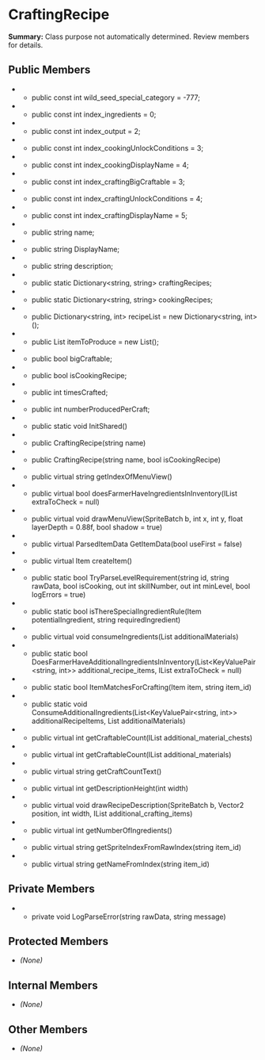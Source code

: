 # CraftingRecipe

**Summary:** Class purpose not automatically determined. Review members for details.

## Public Members
- - public const int wild_seed_special_category = -777;
- - public const int index_ingredients = 0;
- - public const int index_output = 2;
- - public const int index_cookingUnlockConditions = 3;
- - public const int index_cookingDisplayName = 4;
- - public const int index_craftingBigCraftable = 3;
- - public const int index_craftingUnlockConditions = 4;
- - public const int index_craftingDisplayName = 5;
- - public string name;
- - public string DisplayName;
- - public string description;
- - public static Dictionary<string, string> craftingRecipes;
- - public static Dictionary<string, string> cookingRecipes;
- - public Dictionary<string, int> recipeList = new Dictionary<string, int>();
- - public List<string> itemToProduce = new List<string>();
- - public bool bigCraftable;
- - public bool isCookingRecipe;
- - public int timesCrafted;
- - public int numberProducedPerCraft;
- - public static void InitShared()
- - public CraftingRecipe(string name)
- - public CraftingRecipe(string name, bool isCookingRecipe)
- - public virtual string getIndexOfMenuView()
- - public virtual bool doesFarmerHaveIngredientsInInventory(IList<Item> extraToCheck = null)
- - public virtual void drawMenuView(SpriteBatch b, int x, int y, float layerDepth = 0.88f, bool shadow = true)
- - public virtual ParsedItemData GetItemData(bool useFirst = false)
- - public virtual Item createItem()
- - public static bool TryParseLevelRequirement(string id, string rawData, bool isCooking, out int skillNumber, out int minLevel, bool logErrors = true)
- - public static bool isThereSpecialIngredientRule(Item potentialIngredient, string requiredIngredient)
- - public virtual void consumeIngredients(List<IInventory> additionalMaterials)
- - public static bool DoesFarmerHaveAdditionalIngredientsInInventory(List<KeyValuePair<string, int>> additional_recipe_items, IList<Item> extraToCheck = null)
- - public static bool ItemMatchesForCrafting(Item item, string item_id)
- - public static void ConsumeAdditionalIngredients(List<KeyValuePair<string, int>> additionalRecipeItems, List<IInventory> additionalMaterials)
- - public virtual int getCraftableCount(IList<Chest> additional_material_chests)
- - public virtual int getCraftableCount(IList<Item> additional_materials)
- - public virtual string getCraftCountText()
- - public virtual int getDescriptionHeight(int width)
- - public virtual void drawRecipeDescription(SpriteBatch b, Vector2 position, int width, IList<Item> additional_crafting_items)
- - public virtual int getNumberOfIngredients()
- - public virtual string getSpriteIndexFromRawIndex(string item_id)
- - public virtual string getNameFromIndex(string item_id)

## Private Members
- - private void LogParseError(string rawData, string message)

## Protected Members
- *(None)*

## Internal Members
- *(None)*

## Other Members
- *(None)*
